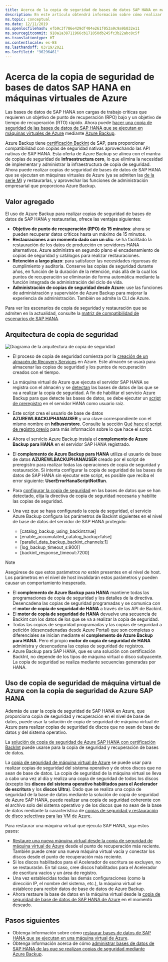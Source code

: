 ```yaml
---
title: Acerca de la copia de seguridad de bases de datos SAP HANA en máquinas virtuales de Azure
description: En este artículo obtendrá información sobre cómo realizar copias de seguridad de bases de datos SAP HANA que se ejecutan en máquinas virtuales de Azure.
ms.topic: conceptual
ms.date: 12/11/2019
ms.openlocfilehash: efb9c3f786e429df404e261f053a9c9a9b032e11
ms.sourcegitcommit: 910a1a38711966cb171050db245fc3b22abc8c5f
ms.translationtype: HT
ms.contentlocale: es-ES
ms.lasthandoff: 03/19/2021
ms.locfileid: "96296461"
---
```

# <a name="about-sap-hana-database-backup-in-azure-vms"></a>Acerca de la copia de seguridad de bases de datos SAP HANA en máquinas virtuales de Azure

Las bases de datos de SAP HANA son cargas de trabajo críticas que requieren un objetivo de punto de recuperación (RPO) bajo y un objetivo de tiempo de recuperación (RTO) rápido. Ahora puede [hacer una copia de seguridad de las bases de datos de SAP HANA que se ejecutan en máquinas virtuales de Azure](./tutorial-backup-sap-hana-db.md) mediante [Azure Backup](./backup-overview.md).

Azure Backup tiene [certificación Backint](https://www.sap.com/dmc/exp/2013_09_adpd/enEN/#/d/solutions?id=8f3fd455-a2d7-4086-aa28-51d8870acaa5) de SAP, para proporcionar compatibilidad con copias de seguridad nativas aprovechando las API nativas de SAP HANA. Esta oferta de Azure Backup se alinea con el mantra de copias de seguridad de **infraestructura cero**, lo que elimina la necesidad de implementar y administrar la infraestructura de copia de seguridad. Ahora puede realizar copias de seguridad de bases de datos de SAP HANA que se ejecutan en máquinas virtuales de Azure (ya se admiten las [de la serie M](../virtual-machines/m-series.md)) y restaurarlas, y aprovechar las funciones de administración empresarial que proporciona Azure Backup.

## <a name="added-value"></a>Valor agregado

El uso de Azure Backup para realizar copias de seguridad de bases de datos de SAP HANA y restaurarlas, ofrece las ventajas siguientes:

* **Objetivo de punto de recuperación (RPO) de 15 minutos**: ahora se pueden recuperar datos críticos hasta un máximo de 15 minutos.
* **Restauraciones a un momento dado con un clic**: se ha facilitado la restauración de los datos de producción en servidores HANA alternativos. Azure administra en segundo plano el encadenamiento de copias de seguridad y catálogos para realizar restauraciones.
* **Retención a largo plazo**: para satisfacer las necesidades rigurosas de cumplimiento y auditoría. Conserve las copias de seguridad durante años, en función de la duración de la retención, más allá de la cual los puntos de recuperación se eliminarán de forma automática mediante la función integrada de administración del ciclo de vida.
* **Administración de copias de seguridad desde Azure**: use las funciones de administración y supervisión de Azure Backup para mejorar la experiencia de administración. También se admite la CLI de Azure.

Para ver los escenarios de copia de seguridad y restauración que se admiten en la actualidad, consulte la [matriz de compatibilidad de escenarios de SAP HANA](./sap-hana-backup-support-matrix.md#scenario-support).

## <a name="backup-architecture"></a>Arquitectura de copia de seguridad

![Diagrama de la arquitectura de copia de seguridad](./media/sap-hana-db-about/backup-architecture.png)

* El proceso de copia de seguridad comienza por la [creación de un almacén de Recovery Services](./tutorial-backup-sap-hana-db.md#create-a-recovery-services-vault) en Azure. Este almacén se usará para almacenar las copias de seguridad y los puntos de recuperación creados con el tiempo.
* La máquina virtual de Azure que ejecuta el servidor SAP HANA se registra con el almacén y se [detectan](./tutorial-backup-sap-hana-db.md#discover-the-databases) las bases de datos de las que se va a realizar la copia de seguridad. A fin de habilitar el servicio Azure Backup para que detecte las bases de datos, se debe ejecutar un [script de preregistro](https://aka.ms/scriptforpermsonhana) en el servidor HANA como usuario raíz.
* Este script crea el usuario de base de datos **AZUREWLBACKUPHANAUSER** y una clave correspondiente con el mismo nombre en **hdbuserstore**. Consulte la sección [Qué hace el script de registro previo](tutorial-backup-sap-hana-db.md#what-the-pre-registration-script-does) para más información sobre lo que hace el script.
* Ahora el servicio Azure Backup instala el **complemento de Azure Backup para HANA** en el servidor SAP HANA registrado.
* El **complemento de Azure Backup para HANA** utiliza el usuario de base de datos **AZUREWLBACKUPHANAUSER** creado por el script de preregistro para realizar todas las operaciones de copia de seguridad y restauración. Si intenta configurar la copia de seguridad de las bases de datos de SAP HANA sin ejecutar este script, es posible que reciba el error siguiente: **UserErrorHanaScriptNotRun**.
* Para [configurar la copia de seguridad](./tutorial-backup-sap-hana-db.md#configure-backup) en las bases de datos que se han detectado, elija la directiva de copia de seguridad necesaria y habilite las copias de seguridad.

* Una vez que se haya configurado la copia de seguridad, el servicio Azure Backup configura los parámetros de Backint siguientes en el nivel de base de datos del servidor de SAP HANA protegido:
  * [catalog_backup_using_backint:true]
  * [enable_accumulated_catalog_backup:false]
  * [parallel_data_backup_backint_channels:1]
  * [log_backup_timeout_s:900)]
  * [backint_response_timeout:7200]

>[!NOTE]
>Asegúrese de que estos parámetros *no* estén presentes en el nivel de host. Los parámetros en el nivel de host invalidarán estos parámetros y pueden causar un comportamiento inesperado.
>

* El **complemento de Azure Backup para HANA** mantiene todas las programaciones de copia de seguridad y los detalles de la directiva. Desencadena las copias de seguridad programadas y se comunica con el **motor de copia de seguridad de HANA** a través de las API de Backint.
* El **motor de copia de seguridad de HANA** devuelve una secuencia de Backint con los datos de los que se va a realizar la copia de seguridad.
* Todas las copias de seguridad programadas y las copias de seguridad a petición (desencadenadas desde Azure Portal) que son completas o diferenciales se inician mediante el **complemento de Azure Backup para HANA**. Pero el propio **motor de copia de seguridad de HANA** administra y desencadena las copias de seguridad de registros.
* Azure Backup para SAP HANA, que es una solución con certificación BackInt, no depende de los tipos de máquina virtual o disco subyacente. La copia de seguridad se realiza mediante secuencias generadas por HANA.

## <a name="using-azure-vm-backup-with-azure-sap-hana-backup"></a>Uso de copia de seguridad de máquina virtual de Azure con la copia de seguridad de Azure SAP HANA

Además de usar la copia de seguridad de SAP HANA en Azure, que proporciona copia de seguridad y recuperación en el nivel de base de datos, puede usar la solución de copia de seguridad de máquina virtual de Azure para realizar copias de seguridad de discos que no sean de base de datos y del sistema operativo.

La [solución de copia de seguridad de Azure SAP HANA con certificación BackInt](#backup-architecture) puede usarse para la copia de seguridad y recuperación de bases de datos.

La [copia de seguridad de máquina virtual de Azure](backup-azure-vms-introduction.md) se puede usar para realizar copias de seguridad del sistema operativo y de otros discos que no sean de base de datos. La copia de seguridad de la máquina virtual se lleva a cabo una vez al día y realiza una copia de seguridad de todos los discos (excepto los **discos del sistema operativo habilitados para el Acelerador de escritura** y los **discos Ultra**). Dado que se realiza una copia de seguridad de la base de datos mediante la solución de copia de seguridad de Azure SAP HANA, puede realizar una copia de seguridad coherente con el archivo solo del sistema operativo y de los discos que no sean de la base de datos mediante la característica de [copias de seguridad y restauración de disco selectivas para las VM de Azure](selective-disk-backup-restore.md).

Para restaurar una máquina virtual que ejecuta SAP HANA, siga estos pasos:

* [Restaure una nueva máquina virtual desde la copia de seguridad de máquina virtual de Azure](backup-azure-arm-restore-vms.md) desde el punto de recuperación más reciente. También puede crear una nueva máquina virtual vacía y conectar los discos desde el punto de recuperación más reciente.
* Si los discos habilitados para el Acelerador de escritura se excluyen, no se restaurarán. En tal caso, cree discos habilitados para el Acelerador de escritura vacíos y un área de registro.
* Una vez establecidas todas las demás configuraciones (como la dirección IP, el nombre del sistema, etc.), la máquina virtual se establece para recibir datos de base de datos de Azure Backup.
* Ahora restaure la base de datos en la máquina virtual desde la [copia de seguridad de base de datos de SAP HANA de Azure](sap-hana-db-restore.md#restore-to-a-point-in-time-or-to-a-recovery-point) en el momento deseado.

## <a name="next-steps"></a>Pasos siguientes

* Obtenga información sobre cómo [restaurar bases de datos de SAP HANA que se ejecutan en una máquina virtual de Azure](./sap-hana-db-restore.md).
* Obtenga información acerca de cómo [administrar bases de datos de SAP HANA de las que se realizan copias de seguridad mediante Azure Backup](./sap-hana-db-manage.md).
